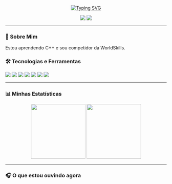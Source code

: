 <p align="center">
  <a href="https://git.io/typing-svg"><img src="https://readme-typing-svg.demolab.com?font=Fira+Code&weight=700&size=25&pause=1000&color=FFFFFF&center=true&vCenter=true&width=435&lines=Ol%C3%A1%2C+eu+sou+o+%5BJhuan%5D;Bem-vindo(a)+ao+meu+perfil" alt="Typing SVG" /></a>
</p>

<p align="center">
  <a href="mailto:jhuan.mcordeiro@gmail.com"><img src="https://img.shields.io/badge/Gmail-000000?style=for-the-badge&logo=gmail&logoColor=white" /></a>
  <a href="https://www.linkedin.com/in/jhuan-medeiros-974873286/" target="_blank"><img src="https://img.shields.io/badge/LinkedIn-000000?style=for-the-badge&logo=linkedin&logoColor=white" /></a>
</p>

---

### 🚀 Sobre Mim
<p>
  Estou aprendendo C++ e sou competidor da WorldSkills.
</p>

### 🛠️ Tecnologias e Ferramentas
<p align="left">
  <a href="#"><img src="https://img.shields.io/badge/C%2B%2B-000000?style=for-the-badge&logo=cplusplus&logoColor=white" /></a>
  <a href="#"><img src="https://img.shields.io/badge/Python-000000?style=for-the-badge&logo=python&logoColor=white" /></a>
  <a href="#"><img src="https://img.shields.io/badge/HTML5-000000?style=for-the-badge&logo=html5&logoColor=white" /></a>
  <a href="#"><img src="https://img.shields.io/badge/CSS3-000000?style=for-the-badge&logo=css3&logoColor=white" /></a>
  <a href="#"><img src="https://img.shields.io/badge/JavaScript-000000?style=for-the-badge&logo=javascript&logoColor=white" /></a>
  <a href="#"><img src="https://img.shields.io/badge/OpenCV-000000?style=for-the-badge&logo=opencv&logoColor=white" /></a>
  <a href="#"><img src="https://img.shields.io/badge/React-000000?style=for-the-badge&logo=react&logoColor=white" /></a>
</p>

---

### 📊 Minhas Estatísticas
<p align="center">
  <img height="170em" src="https://github-readme-stats.vercel.app/api?username=Jhuan-Medeiros&show_icons=true&bg_color=000000&border_color=FFFFFF&title_color=FFFFFF&text_color=FFFFFF&icon_color=FFFFFF&include_all_commits=true&count_private=true"/>
  <img height="170em" src="https://github-readme-stats.vercel.app/api/top-langs/?username=Jhuan-Medeiros&layout=compact&langs_count=7&bg_color=000000&border_color=FFFFFF&title_color=FFFFFF&text_color=FFFFFF"/>
</p>

---

### 🎧 O que estou ouvindo agora
<p align="center">
  <!--START_SECTION:spotify-->
  <!--END_SECTION:spotify-->
</p>
